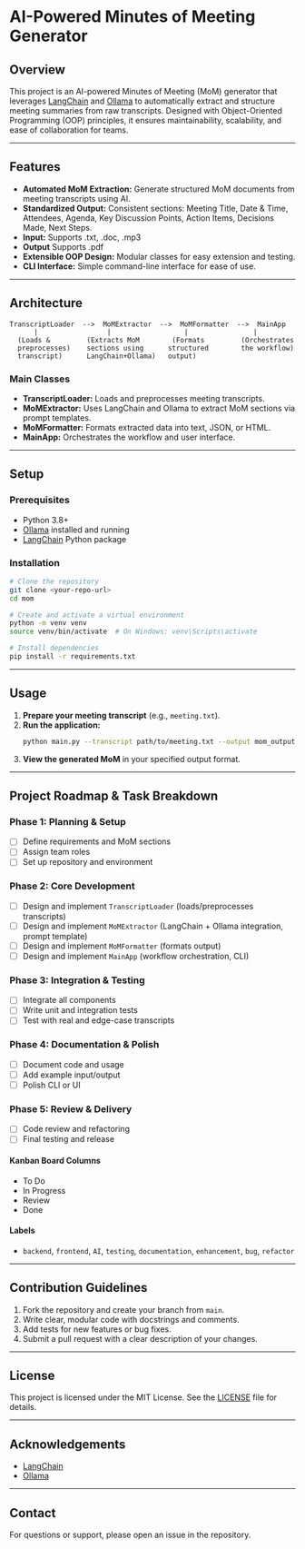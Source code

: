 # AI-Powered Minutes of Meeting Generator

## Overview

This project is an AI-powered Minutes of Meeting (MoM) generator that leverages [LangChain](https://python.langchain.com/docs/) and [Ollama](https://ollama.com/) to automatically extract and structure meeting summaries from raw transcripts. Designed with Object-Oriented Programming (OOP) principles, it ensures maintainability, scalability, and ease of collaboration for teams.

---

## Features
- **Automated MoM Extraction:** Generate structured MoM documents from meeting transcripts using AI.
- **Standardized Output:** Consistent sections: Meeting Title, Date & Time, Attendees, Agenda, Key Discussion Points, Action Items, Decisions Made, Next Steps.
- **Input:** Supports .txt, .doc, .mp3
- **Output** Supports .pdf
- **Extensible OOP Design:** Modular classes for easy extension and testing.
- **CLI Interface:** Simple command-line interface for ease of use.

---

## Architecture

```
TranscriptLoader  -->  MoMExtractor  -->  MoMFormatter  -->  MainApp
      |                 |                  |                |
  (Loads &         (Extracts MoM        (Formats         (Orchestrates
  preprocesses)    sections using      structured        the workflow)
  transcript)      LangChain+Ollama)   output)
```

### Main Classes
- **TranscriptLoader:** Loads and preprocesses meeting transcripts.
- **MoMExtractor:** Uses LangChain and Ollama to extract MoM sections via prompt templates.
- **MoMFormatter:** Formats extracted data into text, JSON, or HTML.
- **MainApp:** Orchestrates the workflow and user interface.

---

## Setup

### Prerequisites
- Python 3.8+
- [Ollama](https://ollama.com/) installed and running
- [LangChain](https://python.langchain.com/docs/) Python package

### Installation
```bash
# Clone the repository
git clone <your-repo-url>
cd mom

# Create and activate a virtual environment
python -m venv venv
source venv/bin/activate  # On Windows: venv\Scripts\activate

# Install dependencies
pip install -r requirements.txt
```

---

## Usage

1. **Prepare your meeting transcript** (e.g., `meeting.txt`).
2. **Run the application:**
   ```bash
   python main.py --transcript path/to/meeting.txt --output mom_output.txt
   ```
3. **View the generated MoM** in your specified output format.

---

## Project Roadmap & Task Breakdown

### Phase 1: Planning & Setup
- [ ] Define requirements and MoM sections
- [ ] Assign team roles
- [ ] Set up repository and environment

### Phase 2: Core Development
- [ ] Design and implement `TranscriptLoader` (loads/preprocesses transcripts)
- [ ] Design and implement `MoMExtractor` (LangChain + Ollama integration, prompt template)
- [ ] Design and implement `MoMFormatter` (formats output)
- [ ] Design and implement `MainApp` (workflow orchestration, CLI)

### Phase 3: Integration & Testing
- [ ] Integrate all components
- [ ] Write unit and integration tests
- [ ] Test with real and edge-case transcripts

### Phase 4: Documentation & Polish
- [ ] Document code and usage
- [ ] Add example input/output
- [ ] Polish CLI or UI

### Phase 5: Review & Delivery
- [ ] Code review and refactoring
- [ ] Final testing and release

#### **Kanban Board Columns**
- To Do
- In Progress
- Review
- Done

#### **Labels**
- `backend`, `frontend`, `AI`, `testing`, `documentation`, `enhancement`, `bug`, `refactor`

---

## Contribution Guidelines

1. Fork the repository and create your branch from `main`.
2. Write clear, modular code with docstrings and comments.
3. Add tests for new features or bug fixes.
4. Submit a pull request with a clear description of your changes.

---

## License

This project is licensed under the MIT License. See the [LICENSE](LICENSE) file for details.

---

## Acknowledgements
- [LangChain](https://python.langchain.com/docs/)
- [Ollama](https://ollama.com/)

---

## Contact
For questions or support, please open an issue in the repository.
